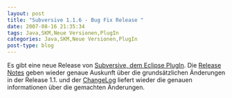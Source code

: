 ```yaml
---
layout: post
title: "Subversive 1.1.6 - Bug Fix Release "
date: 2007-08-16 21:35:34
tags: Java,SKM,Neue Versionen,PlugIn
categories: Java,SKM,Neue Versionen,PlugIn
post-type: blog
---
```

Es gibt eine neue Release von 
[Subversive, dem Eclipse PlugIn](http://www.polarion.org/index.php?page=overview&project=subversive). 
Die [Release Notes](http://www.polarion.org/projects/subversive/download/1.1/releasenotes.txt) geben wieder 
genaue Auskunft über die grundsätzlichen Änderungen in der Release 1.1. und der 
[ChangeLog](http://www.polarion.org/projects/subversive/download/1.1/changelog.txt) liefert wieder die genauen 
informationen über die gemachten Änderungen.
